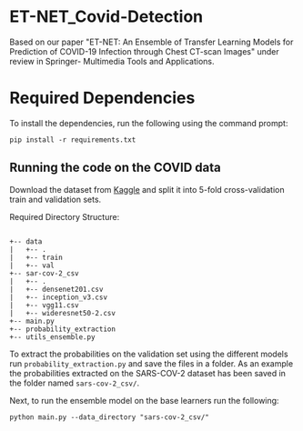# ET-NET_Covid-Detection
Based on our paper "ET-NET: An Ensemble of Transfer Learning Models for Prediction of COVID-19 Infection through Chest CT-scan Images" under review in Springer- Multimedia Tools and Applications.

# Required Dependencies

To install the dependencies, run the following using the command prompt:

`pip install -r requirements.txt`

## Running the code on the COVID data
Download the dataset from [Kaggle](https://www.kaggle.com/plameneduardo/sarscov2-ctscan-dataset) and split it into 5-fold cross-validation train and validation sets.

Required Directory Structure:
```

+-- data
|   +-- .
|   +-- train
|   +-- val
+-- sar-cov-2_csv
|   +-- .
|   +-- densenet201.csv
|   +-- inception_v3.csv
|   +-- vgg11.csv
|   +-- wideresnet50-2.csv
+-- main.py
+-- probability_extraction
+-- utils_ensemble.py

```
To extract the probabilities on the validation set using the different models run `probability_extraction.py` and save the files in a folder. As an example the probabilities extracted on the SARS-COV-2 dataset has been saved in the folder named `sars-cov-2_csv/`.

Next, to run the ensemble model on the base learners run the following:

`python main.py --data_directory "sars-cov-2_csv/"`
